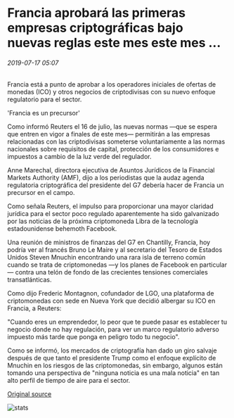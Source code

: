 # Francia aprobará las primeras empresas criptográficas bajo nuevas reglas este mes este mes ...

###### 2019-07-17 05:07

Francia está a punto de aprobar a los operadores iniciales de ofertas de monedas (ICO) y otros negocios de criptodivisas con su nuevo enfoque regulatorio para el sector.

'Francia es un precursor'

Como informó Reuters el 16 de julio, las nuevas normas —que se espera que entren en vigor a finales de este mes— permitirán a las empresas relacionadas con las criptodivisas someterse voluntariamente a las normas nacionales sobre requisitos de capital, protección de los consumidores e impuestos a cambio de la luz verde del regulador.

Anne Marechal, directora ejecutiva de Asuntos Jurídicos de la Financial Markets Authority (AMF), dijo a los periodistas que la audaz agenda regulatoria criptográfica del presidente del G7 debería hacer de Francia un precursor en el campo.

Como señala Reuters, el impulso para proporcionar una mayor claridad jurídica para el sector poco regulado aparentemente ha sido galvanizado por las noticias de la próxima criptomoneda Libra de la tecnología estadounidense behemoth Facebook.

Una reunión de ministros de finanzas del G7 en Chantilly, Francia, hoy podría ver al francés Bruno Le Maire y al secretario del Tesoro de Estados Unidos Steven Mnuchin encontrando una rara isla de terreno común cuando se trata de criptomonedas —y los planes de Facebook en particular— contra una telón de fondo de las crecientes tensiones comerciales transatlánticas.

Como dijo Frederic Montagnon, cofundador de LGO, una plataforma de criptomonedas con sede en Nueva York que decidió albergar su ICO en Francia, a Reuters:

"Cuando eres un emprendedor, lo peor que te puede pasar es establecer tu negocio donde no hay regulación, para ver un marco regulatorio adverso impuesto más tarde que ponga en peligro todo tu negocio".

Como se informó, los mercados de criptografía han dado un giro salvaje después de que tanto el presidente Trump como el enfoque explícito de Mnuchin en los riesgos de las criptomonedas, sin embargo, algunos están tomando una perspectiva de "ninguna noticia es una mala noticia" en tan alto perfil de tiempo de aire para el sector.

[Original source](https://cointelegraph.com/news/france-set-to-approve-first-crypto-firms-under-new-rules-this-month)

![stats](https://c.statcounter.com/11760860/0/a89fa40b/1/ "stats")